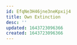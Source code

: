 ```yaml
---
id: EfqNe3H46jne3neKpxij4
title: Own Extinction
desc: ''
updated: 1643723096366
created: 1643723096366
---
```


